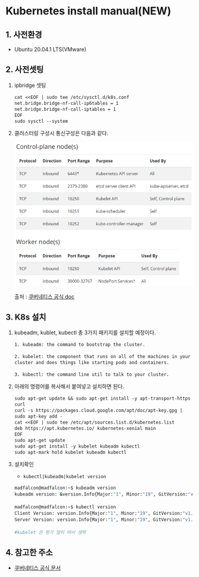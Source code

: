 # Kubernetes install manual(NEW)

## 1. 사전환경

- Ubuntu 20.04.1 LTS(VMware)





## 2. 사전셋팅

1. ipbridge 셋팅

   ```
   cat <<EOF | sudo tee /etc/sysctl.d/k8s.conf
   net.bridge.bridge-nf-call-ip6tables = 1
   net.bridge.bridge-nf-call-iptables = 1
   EOF
   sudo sysctl --system
   ```

2. 클러스터링 구성시 통신구성은 다음과 같다.

   <img src="images/Kubernetes_install_manual_new/image-20201202225316171.png" alt="image-20201202225316171" style="zoom:80%;" />

   출처 : [쿠버네티스 공식 doc](https://kubernetes.io/docs/setup/production-environment/tools/kubeadm/install-kubeadm/)





## 3. K8s 설치

1. kubeadm, kublet, kubectl 총 3가지 패키지를 설치할 예정이다.

   ```
   1. kubeadm: the command to bootstrap the cluster.
   
   2. kubelet: the component that runs on all of the machines in your cluster and does things like starting pods and containers.
   
   3. kubectl: the command line util to talk to your cluster.
   ```

2. 아래의 명령어를 복사해서 붙여넣고 설치하면 된다.

   ```
   sudo apt-get update && sudo apt-get install -y apt-transport-https curl
   curl -s https://packages.cloud.google.com/apt/doc/apt-key.gpg | sudo apt-key add -
   cat <<EOF | sudo tee /etc/apt/sources.list.d/kubernetes.list
   deb https://apt.kubernetes.io/ kubernetes-xenial main
   EOF
   sudo apt-get update
   sudo apt-get install -y kubelet kubeadm kubectl
   sudo apt-mark hold kubelet kubeadm kubectl
   ```

3. 설치확인

   - `kubectl|kubeadm|kubelet version`

   ```bash
   madfalcon@madfalcon:~$ kubeadm version
   kubeadm version: &version.Info{Major:"1", Minor:"19", GitVersion:"v1.19.4", GitCommit:"d360454c9bcd1634cf4cc52d1867af5491dc9c5f", GitTreeState:"clean", BuildDate:"2020-11-11T13:15:05Z", GoVersion:"go1.15.2", Compiler:"gc", Platform:"linux/amd64"}
   
   madfalcon@madfalcon:~$ kubectl version
   Client Version: version.Info{Major:"1", Minor:"19", GitVersion:"v1.19.4", GitCommit:"d360454c9bcd1634cf4cc52d1867af5491dc9c5f", GitTreeState:"clean", BuildDate:"2020-11-11T13:17:17Z", GoVersion:"go1.15.2", Compiler:"gc", Platform:"linux/amd64"}
   Server Version: version.Info{Major:"1", Minor:"19", GitVersion:"v1.19.4", GitCommit:"d360454c9bcd1634cf4cc52d1867af5491dc9c5f", GitTreeState:"clean", BuildDate:"2020-11-11T13:09:17Z", GoVersion:"go1.15.2", Compiler:"gc", Platform:"linux/amd64"}
   
   #kubelet 은 뭔가 많이 떠서 생략
   ```

   



## 4. 참고한 주소

- [쿠버네티스 공식 문서](https://kubernetes.io/docs/setup/production-environment/tools/kubeadm/install-kubeadm/)